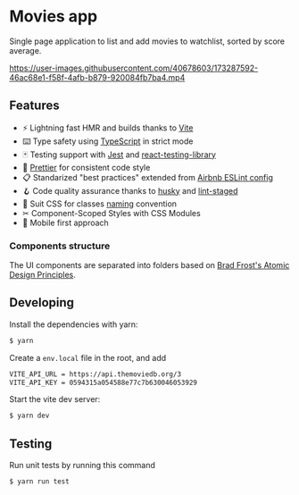 # Movies app

Single page application to list and add movies to watchlist, sorted by score average.


https://user-images.githubusercontent.com/40678603/173287592-46ac68e1-f58f-4afb-b879-920084fb7ba4.mp4


## Features

- ⚡️ Lightning fast HMR and builds thanks to [Vite](https://vitejs.dev/)
- ⌨️ Type safety using [TypeScript](https://www.typescriptlang.org/) in strict mode
- 🃏 Testing support with [Jest](https://jestjs.io/) and [react-testing-library](https://testing-library.com/docs/react-testing-library/intro/)
- 🌈 [Prettier](https://prettier.io/) for consistent code style
- 📋 Standarized "best practices" extended from [Airbnb ESLint config](https://www.npmjs.com/package/eslint-config-airbnb)
- 🪝 Code quality assurance thanks to [husky](https://github.com/typicode/husky) and [lint-staged](https://github.com/okonet/lint-staged)
- 📐 Suit CSS for classes [naming](https://github.com/suitcss/suit/blob/master/doc/naming-conventions.md) convention
- ✂ Component-Scoped Styles with CSS Modules
- 📱 Mobile first approach

### Components structure

The UI components are separated into folders based on [Brad Frost's Atomic Design Principles](https://bradfrost.com/blog/post/atomic-web-design/).

## Developing

Install the dependencies with yarn:

```sh
$ yarn
```

Create a `env.local` file in the root, and add

```sh
VITE_API_URL = https://api.themoviedb.org/3
VITE_API_KEY = 0594315a054588e77c7b630046053929
```

Start the vite dev server:

```sh
$ yarn dev
```

## Testing

Run unit tests by running this command

```sh
$ yarn run test
```
